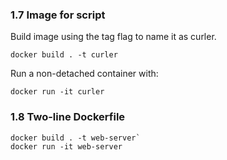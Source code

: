 ### 1.7 Image for script

Build image using the tag flag to name it as curler.

```
docker build . -t curler
```

Run a non-detached container with:

`docker run -it curler`


### 1.8 Two-line Dockerfile

```
docker build . -t web-server`
docker run -it web-server
```
